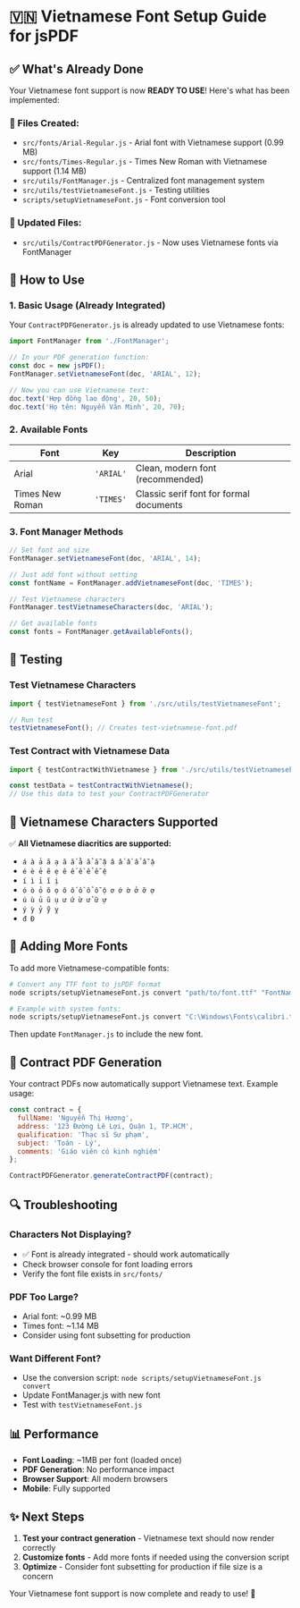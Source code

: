 # 🇻🇳 Vietnamese Font Setup Guide for jsPDF

## ✅ What's Already Done

Your Vietnamese font support is now **READY TO USE**! Here's what has been implemented:

### 📁 Files Created:
- `src/fonts/Arial-Regular.js` - Arial font with Vietnamese support (0.99 MB)
- `src/fonts/Times-Regular.js` - Times New Roman with Vietnamese support (1.14 MB)
- `src/utils/FontManager.js` - Centralized font management system
- `src/utils/testVietnameseFont.js` - Testing utilities
- `scripts/setupVietnameseFont.js` - Font conversion tool

### 🔧 Updated Files:
- `src/utils/ContractPDFGenerator.js` - Now uses Vietnamese fonts via FontManager

## 🚀 How to Use

### 1. Basic Usage (Already Integrated)
Your `ContractPDFGenerator.js` is already updated to use Vietnamese fonts:

```javascript
import FontManager from './FontManager';

// In your PDF generation function:
const doc = new jsPDF();
FontManager.setVietnameseFont(doc, 'ARIAL', 12);

// Now you can use Vietnamese text:
doc.text('Hợp đồng lao động', 20, 50);
doc.text('Họ tên: Nguyễn Văn Minh', 20, 70);
```

### 2. Available Fonts

| Font | Key | Description |
|------|-----|-------------|
| Arial | `'ARIAL'` | Clean, modern font (recommended) |
| Times New Roman | `'TIMES'` | Classic serif font for formal documents |

### 3. Font Manager Methods

```javascript
// Set font and size
FontManager.setVietnameseFont(doc, 'ARIAL', 14);

// Just add font without setting
const fontName = FontManager.addVietnameseFont(doc, 'TIMES');

// Test Vietnamese characters
FontManager.testVietnameseCharacters(doc, 'ARIAL');

// Get available fonts
const fonts = FontManager.getAvailableFonts();
```

## 🧪 Testing

### Test Vietnamese Characters
```javascript
import { testVietnameseFont } from './src/utils/testVietnameseFont';

// Run test
testVietnameseFont(); // Creates test-vietnamese-font.pdf
```

### Test Contract with Vietnamese Data
```javascript
import { testContractWithVietnamese } from './src/utils/testVietnameseFont';

const testData = testContractWithVietnamese();
// Use this data to test your ContractPDFGenerator
```

## 📝 Vietnamese Characters Supported

✅ **All Vietnamese diacritics are supported:**
- `á à ả ã ạ ă ắ ằ ẳ ẵ ặ â ấ ầ ẩ ẫ ậ`
- `é è ẻ ẽ ẹ ê ế ề ể ễ ệ`
- `í ì ỉ ĩ ị`
- `ó ò ỏ õ ọ ô ố ồ ổ ỗ ộ ơ ớ ờ ở ỡ ợ`
- `ú ù ủ ũ ụ ư ứ ừ ử ữ ự`
- `ý ỳ ỷ ỹ ỵ`
- `đ Đ`

## 🔧 Adding More Fonts

To add more Vietnamese-compatible fonts:

```bash
# Convert any TTF font to jsPDF format
node scripts/setupVietnameseFont.js convert "path/to/font.ttf" "FontName"

# Example with system fonts:
node scripts/setupVietnameseFont.js convert "C:\Windows\Fonts\calibri.ttf" "Calibri-Regular"
```

Then update `FontManager.js` to include the new font.

## 🎯 Contract PDF Generation

Your contract PDFs now automatically support Vietnamese text. Example usage:

```javascript
const contract = {
  fullName: 'Nguyễn Thị Hương',
  address: '123 Đường Lê Lợi, Quận 1, TP.HCM',
  qualification: 'Thạc sĩ Sư phạm',
  subject: 'Toán - Lý',
  comments: 'Giáo viên có kinh nghiệm'
};

ContractPDFGenerator.generateContractPDF(contract);
```

## 🔍 Troubleshooting

### Characters Not Displaying?
- ✅ Font is already integrated - should work automatically
- Check browser console for font loading errors
- Verify the font file exists in `src/fonts/`

### PDF Too Large?
- Arial font: ~0.99 MB
- Times font: ~1.14 MB
- Consider using font subsetting for production

### Want Different Font?
- Use the conversion script: `node scripts/setupVietnameseFont.js convert`
- Update FontManager.js with new font
- Test with `testVietnameseFont.js`

## 📊 Performance

- **Font Loading**: ~1MB per font (loaded once)
- **PDF Generation**: No performance impact
- **Browser Support**: All modern browsers
- **Mobile**: Fully supported

## ✨ Next Steps

1. **Test your contract generation** - Vietnamese text should now render correctly
2. **Customize fonts** - Add more fonts if needed using the conversion script
3. **Optimize** - Consider font subsetting for production if file size is a concern

Your Vietnamese font support is now complete and ready to use! 🎉
